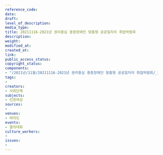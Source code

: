 ```yaml
---
reference_code: 
date: 
draft: 
level_of_description: 
media_type: 
title: 20211116-2021년 권리중심 중증장애인 맞춤형 공공일자리 취업박람회
description: 
weight: 
modified_at: 
created_at: 
link: 
public_access_status: 
copyright_status: 
components:
- "/2021년/11월/20211116-2021년 권리중심 중증장애인 맞춤형 공공일자리 취업박람회/_5D40153.jpg"
tags:
- 
creators:
- 사회단체
subjects:
- 인권여성
sources:
- 
venues:
- 여의도
events:
- 결의대회
culture_workers:
- 
issues:
- 
---
```

